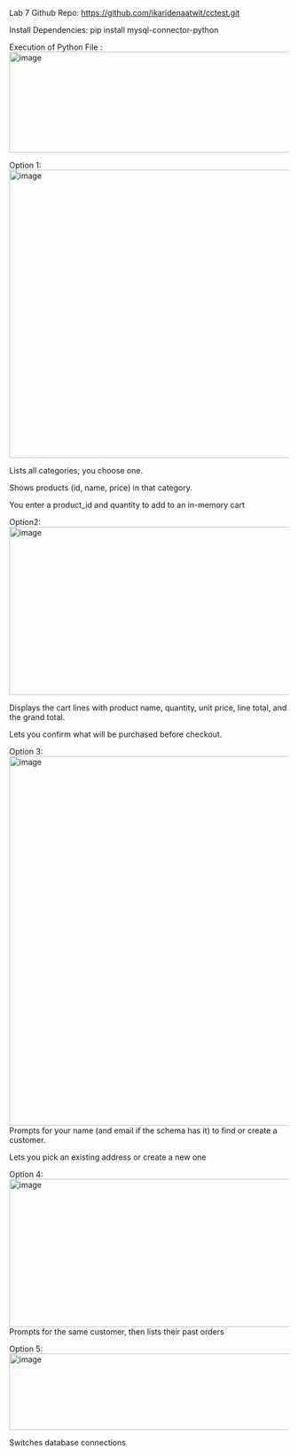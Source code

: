 
Lab 7
Github Repo: https://github.com/ikaridenaatwit/cctest.git

 
Install Dependencies: 
pip install mysql-connector-python



Execution of Python File :
<img width="975" height="182" alt="image" src="https://github.com/user-attachments/assets/48d788bb-613d-4589-95ef-227b84d11f87" />





Option 1:
<img width="975" height="520" alt="image" src="https://github.com/user-attachments/assets/0dd0e460-e374-4082-9cc4-704d4188afd9" />

 Lists all categories; you choose one.

Shows products (id, name, price) in that category.

You enter a product_id and quantity to add to an in-memory cart

Option2: 
<img width="975" height="304" alt="image" src="https://github.com/user-attachments/assets/69a0b7b2-d41e-478b-80ed-f1e17f97fb81" />

Displays the cart lines with product name, quantity, unit price, line total, and the grand total.

Lets you confirm what will be purchased before checkout.

 
Option 3:
<img width="975" height="667" alt="image" src="https://github.com/user-attachments/assets/0f04f723-8d6f-4687-b7a4-04d990a84dd7" />
Prompts for your name (and email if the schema has it) to find or create a customer.

Lets you pick an existing address or create a new one
 

Option 4:
<img width="955" height="267" alt="image" src="https://github.com/user-attachments/assets/dfe8b73e-6439-46ef-b208-91c364bcda8c" />
Prompts for the same customer, then lists their past orders

Option 5: 
<img width="975" height="138" alt="image" src="https://github.com/user-attachments/assets/c8859077-aa8b-493a-8fe5-d4b5f75cd205" />

Switches database connections

 


 

